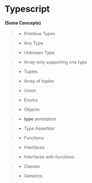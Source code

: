 # Typescript

#### (Some Concepts)

> -   Primitive Types

> -   Any Type

> -   Unknown Type

> -   Array only supporting one type

> -   Tuples

> -   Array of tuples

> -   Union

> -   Enums

> -   Objects

> -   **_type_** annotation

> -   Type Assertion

> -   Functions

> -   Interfaces

> -   Interfaces with functions

> -   Classes

> -   Generics
